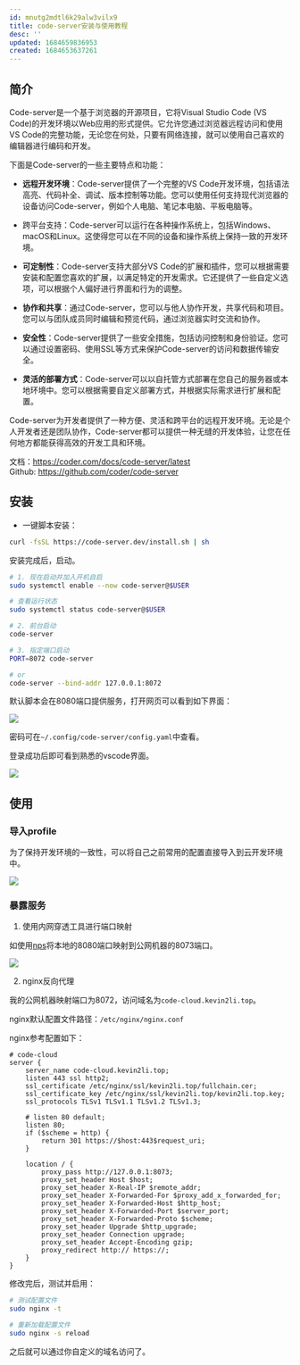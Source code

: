 ```yaml
---
id: mnutg2mdtl6k29alw3vilx9
title: code-server安装与使用教程
desc: ''
updated: 1684659836953
created: 1684653637261
---
```



## 简介
Code-server是一个基于浏览器的开源项目，它将Visual Studio Code (VS Code)的开发环境以Web应用的形式提供。它允许您通过浏览器远程访问和使用VS Code的完整功能，无论您在何处，只要有网络连接，就可以使用自己喜欢的编辑器进行编码和开发。

下面是Code-server的一些主要特点和功能：

- **远程开发环境**：Code-server提供了一个完整的VS Code开发环境，包括语法高亮、代码补全、调试、版本控制等功能。您可以使用任何支持现代浏览器的设备访问Code-server，例如个人电脑、笔记本电脑、平板电脑等。
- 跨平台支持：Code-server可以运行在各种操作系统上，包括Windows、macOS和Linux。这使得您可以在不同的设备和操作系统上保持一致的开发环境。

- **可定制性**：Code-server支持大部分VS Code的扩展和插件，您可以根据需要安装和配置您喜欢的扩展，以满足特定的开发需求。它还提供了一些自定义选项，可以根据个人偏好进行界面和行为的调整。

- **协作和共享**：通过Code-server，您可以与他人协作开发，共享代码和项目。您可以与团队成员同时编辑和预览代码，通过浏览器实时交流和协作。

- **安全性**：Code-server提供了一些安全措施，包括访问控制和身份验证。您可以通过设置密码、使用SSL等方式来保护Code-server的访问和数据传输安全。

- **灵活的部署方式**：Code-server可以以自托管方式部署在您自己的服务器或本地环境中。您可以根据需要自定义部署方式，并根据实际需求进行扩展和配置。

Code-server为开发者提供了一种方便、灵活和跨平台的远程开发环境。无论是个人开发者还是团队协作，Code-server都可以提供一种无缝的开发体验，让您在任何地方都能获得高效的开发工具和环境。

文档：https://coder.com/docs/code-server/latest  
Github: https://github.com/coder/code-server

## 安装
- 一键脚本安装：

```bash
curl -fsSL https://code-server.dev/install.sh | sh
```
安装完成后，启动。

```bash
# 1. 现在启动并加入开机自启
sudo systemctl enable --now code-server@$USER

# 查看运行状态
sudo systemctl status code-server@$USER

# 2. 前台启动
code-server

# 3. 指定端口启动
PORT=8072 code-server

# or
code-server --bind-addr 127.0.0.1:8072
```

默认脚本会在8080端口提供服务，打开网页可以看到如下界面：

![](https://minio.kevin2li.top/image-bed/blog/20230521152655.png)

密码可在`~/.config/code-server/config.yaml`中查看。

登录成功后即可看到熟悉的vscode界面。

![](https://minio.kevin2li.top/image-bed/blog/20230521152903.png)


## 使用
### 导入profile
为了保持开发环境的一致性，可以将自己之前常用的配置直接导入到云开发环境中。

![](https://minio.kevin2li.top/image-bed/blog/20230521164607.png)

### 暴露服务

1. 使用内网穿透工具进行端口映射

如使用[nps](https://github.com/ehang-io/nps)将本地的8080端口映射到公网机器的8073端口。

![](https://minio.kevin2li.top/image-bed/blog/20230521161528.png)

2. nginx反向代理

我的公网机器映射端口为8072，访问域名为`code-cloud.kevin2li.top`。

nginx默认配置文件路径：`/etc/nginx/nginx.conf`

nginx参考配置如下：
```nginx
# code-cloud
server {
	server_name code-cloud.kevin2li.top;
	listen 443 ssl http2;
	ssl_certificate /etc/nginx/ssl/kevin2li.top/fullchain.cer;
	ssl_certificate_key /etc/nginx/ssl/kevin2li.top/kevin2li.top.key;
	ssl_protocols TLSv1 TLSv1.1 TLSv1.2 TLSv1.3;
	
	# listen 80 default;
	listen 80;
	if ($scheme = http) {
		return 301 https://$host:443$request_uri;
	}

	location / {
		proxy_pass http://127.0.0.1:8073;
		proxy_set_header Host $host;
		proxy_set_header X-Real-IP $remote_addr;
		proxy_set_header X-Forwarded-For $proxy_add_x_forwarded_for;
		proxy_set_header X-Forwarded-Host $http_host;
		proxy_set_header X-Forwarded-Port $server_port;
		proxy_set_header X-Forwarded-Proto $scheme;
		proxy_set_header Upgrade $http_upgrade;
		proxy_set_header Connection upgrade;
		proxy_set_header Accept-Encoding gzip;
		proxy_redirect http:// https://;
	}
}
```
修改完后，测试并启用：
```bash
# 测试配置文件
sudo nginx -t

# 重新加载配置文件
sudo nginx -s reload
```

之后就可以通过你自定义的域名访问了。
